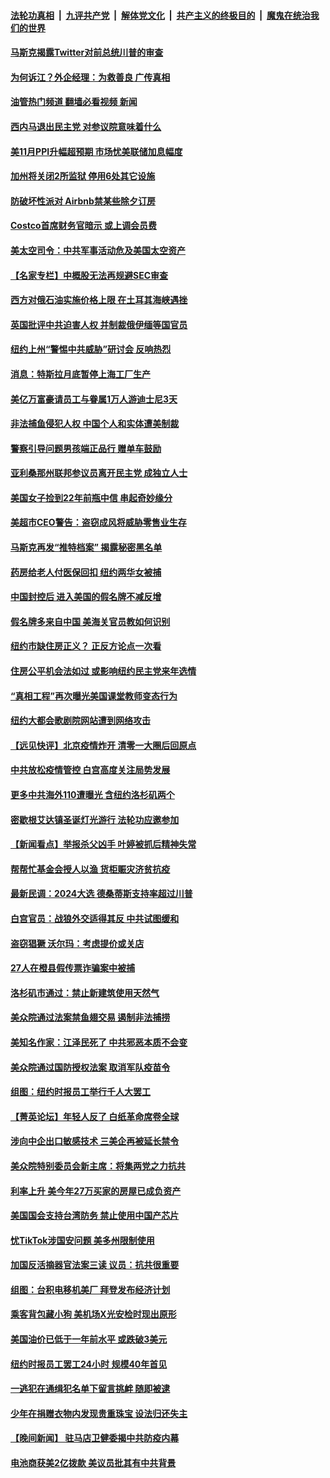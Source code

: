 ####  [法轮功真相](../../../../basic/blob/master/README.md?t=12101231) &nbsp;|&nbsp; [九评共产党](../../../../9ping.md/blob/master/README.md?t=12101231) &nbsp;|&nbsp; [解体党文化](../../../../jtdwh.md/blob/master/README.md?t=12101231)  &nbsp;|&nbsp; [共产主义的终极目的](../../../../gczydzjmd.md/blob/master/README.md?t=12101231) &nbsp;|&nbsp; [魔鬼在统治我们的世界](../../../../mgztzwmdsj.md/blob/master/README.md?t=12101231) 

#### [马斯克揭露Twitter对前总统川普的审查](../pages/nsc412/n13881922.md?t=12101231) 

#### [为何诉江？外企经理：为救善良 广传真相](../pages/nsc412/n13877630.md?t=12101231) 

#### [油管热门频道 翻墙必看视频 新闻](http://129.146.143.75:81/youtube.html?12101231)

#### [西内马退出民主党 对参议院意味着什么](../pages/nsc412/n13881857.md?t=12101231) 

#### [美11月PPI升幅超预期 市场忧美联储加息幅度](../pages/nsc412/n13881855.md?t=12101231) 

#### [加州将关闭2所监狱 停用6处其它设施](../pages/nsc412/n13881901.md?t=12101231) 

#### [防破坏性派对 Airbnb禁某些除夕订房](../pages/nsc412/n13881829.md?t=12101231) 

#### [Costco首席财务官暗示 或上调会员费](../pages/nsc412/n13881808.md?t=12101231) 

#### [美太空司令：中共军事活动危及美国太空资产](../pages/nsc412/n13881742.md?t=12101231) 

#### [【名家专栏】中概股无法再规避SEC审查](../pages/nsc412/n13881659.md?t=12101231) 

#### [西方对俄石油实施价格上限 在土耳其海峡遇挫](../pages/nsc412/n13881761.md?t=12101231) 

#### [英国批评中共迫害人权 并制裁俄伊缅等国官员](../pages/nsc412/n13881775.md?t=12101231) 

#### [纽约上州“警惕中共威胁”研讨会 反响热烈](../pages/nsc412/n13881755.md?t=12101231) 

#### [消息：特斯拉月底暂停上海工厂生产](../pages/nsc412/n13881710.md?t=12101231) 

#### [美亿万富豪请员工与眷属1万人游迪士尼3天](../pages/nsc412/n13881745.md?t=12101231) 

#### [非法捕鱼侵犯人权 中国个人和实体遭美制裁](../pages/nsc412/n13881750.md?t=12101231) 

#### [警察引导问题男孩端正品行 赠单车鼓励](../pages/nsc412/n13881442.md?t=12101231) 

#### [亚利桑那州联邦参议员离开民主党 成独立人士](../pages/nsc412/n13881612.md?t=12101231) 

#### [美国女子捡到22年前瓶中信 串起奇妙缘分](../pages/nsc412/n13881494.md?t=12101231) 

#### [美超市CEO警告：盗窃成风将威胁零售业生存](../pages/nsc412/n13881306.md?t=12101231) 

#### [马斯克再发“推特档案” 揭露秘密黑名单](../pages/nsc412/n13881254.md?t=12101231) 

#### [药房给老人付医保回扣 纽约两华女被捕](../pages/nsc412/n13881416.md?t=12101231) 

#### [中国封控后 进入美国的假名牌不减反增](../pages/nsc412/n13881427.md?t=12101231) 

#### [假名牌多来自中国 美海关官员教如何识别](../pages/nsc412/n13881410.md?t=12101231) 

#### [纽约市缺住房正义？ 正反方论点一次看](../pages/nsc412/n13881423.md?t=12101231) 

#### [住房公平机会法如过 或影响纽约民主党来年选情](../pages/nsc412/n13881425.md?t=12101231) 

#### [“真相工程”再次曝光美国课堂教师变态行为](../pages/nsc412/n13881401.md?t=12101231) 

#### [纽约大都会歌剧院网站遭到网络攻击](../pages/nsc412/n13881407.md?t=12101231) 

#### [【远见快评】北京疫情炸开 清零一大圈后回原点](../pages/nsc412/n13881337.md?t=12101231) 

#### [中共放松疫情管控 白宫高度关注局势发展](../pages/nsc412/n13881250.md?t=12101231) 

#### [更多中共海外110遭曝光 含纽约洛杉矶两个](../pages/nsc412/n13881186.md?t=12101231) 

#### [密歇根艾达镇圣诞灯光游行 法轮功应邀参加](../pages/nsc412/n13881350.md?t=12101231) 




#### [【新闻看点】举报杀父凶手 叶婷被抓后精神失常](../pages/nsc412/n13881223.md?t=12101231) 

#### [帮帮忙基金会授人以渔 货柜赈灾济贫抗疫](../pages/nsc412/n13881351.md?t=12101231) 

#### [最新民调：2024大选 德桑蒂斯支持率超过川普](../pages/nsc412/n13881192.md?t=12101231) 

#### [白宫官员：战狼外交适得其反 中共试图缓和](../pages/nsc412/n13881144.md?t=12101231) 

#### [盗窃猖獗 沃尔玛：考虑提价或关店](../pages/nsc412/n13881247.md?t=12101231) 

#### [27人在橙县假传票诈骗案中被捕](../pages/nsc412/n13881240.md?t=12101231) 

#### [洛杉矶市通过：禁止新建筑使用天然气](../pages/nsc412/n13881189.md?t=12101231) 

#### [美众院通过法案禁鱼翅交易 遏制非法捕捞](../pages/nsc412/n13881161.md?t=12101231) 

#### [美知名作家：江泽民死了 中共邪恶本质不会变](../pages/nsc412/n13877684.md?t=12101231) 

#### [美众院通过国防授权法案 取消军队疫苗令](../pages/nsc412/n13881072.md?t=12101231) 

#### [组图：纽约时报员工举行千人大罢工](../pages/nsc412/n13881099.md?t=12101231) 

#### [【菁英论坛】年轻人反了 白纸革命席卷全球](../pages/nsc412/n13881142.md?t=12101231) 

#### [涉向中企出口敏感技术 三美企再被延长禁令](../pages/nsc412/n13881160.md?t=12101231) 

#### [美众院特别委员会新主席：将集两党之力抗共](../pages/nsc412/n13881108.md?t=12101231) 

#### [利率上升 美今年27万买家的房屋已成负资产](../pages/nsc412/n13881039.md?t=12101231) 

#### [美国国会支持台湾防务 禁止使用中国产芯片](../pages/nsc412/n13881077.md?t=12101231) 

#### [忧TikTok涉国安问题 美多州限制使用](../pages/nsc412/n13881026.md?t=12101231) 

#### [加国反活摘器官法案三读 议员：抗共很重要](../pages/nsc412/n13881005.md?t=12101231) 

#### [组图：台积电移机美厂 拜登发布经济计划](../pages/nsc412/n13880859.md?t=12101231) 

#### [乘客背包藏小狗 美机场X光安检时现出原形](../pages/nsc412/n13880783.md?t=12101231) 

#### [美国油价已低于一年前水平 或跌破3美元](../pages/nsc412/n13881002.md?t=12101231) 

#### [纽约时报员工罢工24小时 规模40年首见](../pages/nsc412/n13881008.md?t=12101231) 

#### [一逃犯在通缉犯名单下留言挑衅 随即被逮](../pages/nsc412/n13880763.md?t=12101231) 

#### [少年在捐赠衣物内发现贵重珠宝 设法归还失主](../pages/nsc412/n13880661.md?t=12101231) 

#### [【晚间新闻】 驻马店卫健委揭中共防疫内幕](../pages/nsc412/n13880955.md?t=12101231) 

#### [电池商获美2亿拨款 美议员批其有中共背景](../pages/nsc412/n13880881.md?t=12101231) 

<img src='http://gfw-breaker.win/goodnews/indexes/nsc412.md' width='0px' height='0px'/>
